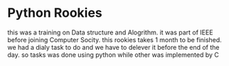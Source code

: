 # Python Rookies

this was a training on Data structure and Alogrithm. it was part of IEEE before joining Computer Socity. this rookies takes 1 month to be finished. we had a dialy task to do and we have to delever it before the end of the day. so tasks was done using python while other was implemented by C
